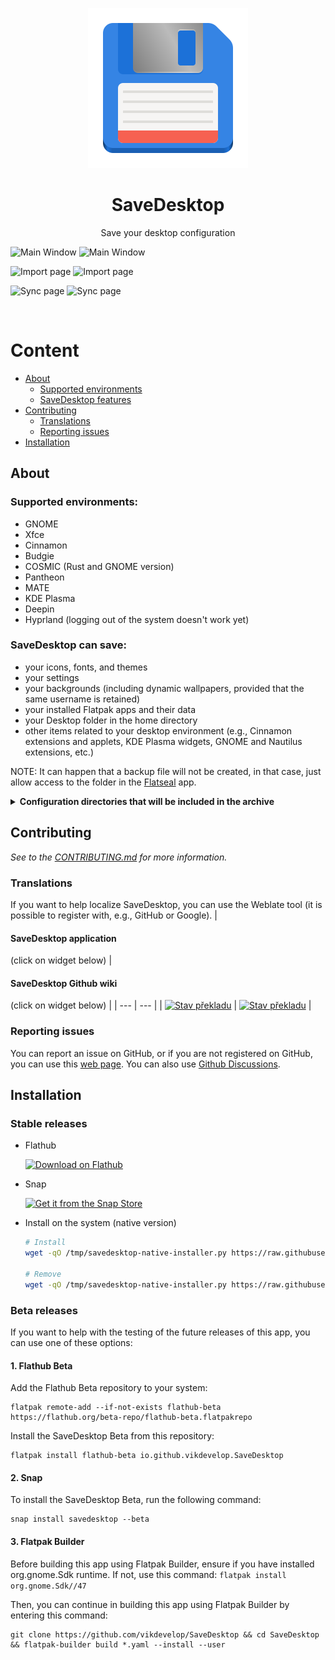 
<p align="center">
  <img src="/flatpak/icons/io.github.vikdevelop.SaveDesktop.svg">
  <h1 align="center">SaveDesktop</h1>
  <p align="center">Save your desktop configuration</p>
</p>

![Main Window](https://raw.githubusercontent.com/vikdevelop/SaveDesktop/main/flatpak/screenshots/save_page_dark.png#gh-dark-mode-only)
![Main Window](https://raw.githubusercontent.com/vikdevelop/SaveDesktop/main/flatpak/screenshots/save_page.png#gh-light-mode-only)

![Import page](https://raw.githubusercontent.com/vikdevelop/SaveDesktop/main/flatpak/screenshots/import_page_dark.png#gh-dark-mode-only)
![Import page](https://raw.githubusercontent.com/vikdevelop/SaveDesktop/main/flatpak/screenshots/import_page.png#gh-light-mode-only)

![Sync page](https://raw.githubusercontent.com/vikdevelop/SaveDesktop/main/flatpak/screenshots/sync_page_dark.png#gh-dark-mode-only)
![Sync page](https://raw.githubusercontent.com/vikdevelop/SaveDesktop/main/flatpak/screenshots/sync_page.png#gh-light-mode-only)

<br>

# Content
- [About](https://github.com/vikdevelop/SaveDesktop?tab=readme-ov-file#about)
    - [Supported environments](https://github.com/vikdevelop/SaveDesktop?tab=readme-ov-file#supported-environments)
    - [SaveDesktop features](https://github.com/vikdevelop/SaveDesktop?tab=readme-ov-file#savedesktop-can-save)
- [Contributing](https://github.com/vikdevelop/SaveDesktop?tab=readme-ov-file#contributing)
  - [Translations](https://github.com/vikdevelop/SaveDesktop?tab=readme-ov-file#translations)
  - [Reporting issues](https://github.com/vikdevelop/SaveDesktop?tab=readme-ov-file#reporting-issues)
- [Installation](https://github.com/vikdevelop/SaveDesktop?tab=readme-ov-file#installation)

## About
### Supported environments:
- GNOME
- Xfce
- Cinnamon
- Budgie
- COSMIC (Rust and GNOME version)
- Pantheon
- MATE
- KDE Plasma
- Deepin
- Hyprland (logging out of the system doesn't work yet)

### SaveDesktop can save:
- your icons, fonts, and themes
- your settings
- your backgrounds (including dynamic wallpapers, provided that the same username is retained)
- your installed Flatpak apps and their data
- your Desktop folder in the home directory
- other items related to your desktop environment (e.g., Cinnamon extensions and applets, KDE Plasma widgets, GNOME and Nautilus extensions, etc.)

NOTE: It can happen that a backup file will not be created, in that case, just allow access to the folder in the [Flatseal](https://flathub.org/apps/com.github.tchx84.Flatseal) app.

<details>
  <summary><b>Configuration directories that will be included in the archive</b></summary>
  
  - **General directories**
  ```
  - ~/.config/dconf
  - ~/.local/share/backgrounds 
  - ~/.themes
  - ~/.icons
  - ~/.local/share/icons
  - ~/.local/share/fonts
  - ~/.fonts
  - ~/.config/gtk-4.0 
  - ~/.config/gtk-3.0
  - ~/.var/app
  - /var/lib/flatpak/app
  ```
  - **GNOME**
  ```
   - ~/.local/share/gnome-background-properties
   - ~/.local/share/gnome-shell
   - ~/.local/share/nautilus-python
   - ~/.local/share/nautilus
   - ~/.local/share/gnome-control-center
  ```
  - **Pantheon**
  ```
  - ~/.config/plank 
  - ~/.config/marlin 
  ```
  - **Cinnamon**
  ```
  - ~/.config/nemo
  - ~/.local/share/cinnamon
  - ~/.cinnamon
  ```
  - **Budgie**
  ```
  - ~/.config/budgie-desktop
  - ~/.config/bugie-extras
  - ~/.config/nemo
  ```
  - **Cosmic (Old)**
  ```
  - ~/.config/pop-shell
  - ~/.local/share/gnome-shell
  ```
  - **Cosmic (New)**
  ```
  - ~/.config/cosmic
  - ~/.local/state/cosmic
  ```
  - **Xfce**
  ```
  - ~/.config/xfce4
  - ~/.config/Thunar
  - ~/.xfce4
  ```
  - **MATE**
  ```
  - ~/.config/caja
  ```
  - **KDE Plasma**
  ```
  - ~/.config/[k]* (all directories and files beginning with k)
  - ~/.config/gtkrc
  - ~/.config/dolphinrc
  - ~/.config/gwenviewrc
  - ~/.config/plasmashellrc
  - ~/.config/spectaclerc
  - ~/.config/plasmarc
  - ~/.config/plasma-org.kde.plasma.desktop-appletsrc
  - ~/.local/share/konsole
  - ~/.local/share/dolphin
  - ~/.local/share/sddm
  - ~/.local/share/wallpapers
  - ~/.local/share/plasma-systemmonitor
  - ~/.local/share/plasma
  - ~/.local/share/aurorae
  - ~/.local/share/kscreen
  - ~/.local/share/color-schemes
  ```
  - **Deepin**
  ```
  - ~/.config/deepin
  - ~/.local/share/deepin
  ```
  - **Hyprland**
  ```
  - ~/.config/hypr
  ```
  
</details>

## Contributing
*See to the [CONTRIBUTING.md](https://github.com/vikdevelop/SaveDesktop/blob/main/CONTRIBUTING.md) for more information.*

### Translations
If you want to help localize SaveDesktop, you can use the Weblate tool (it is possible to register with, e.g., GitHub or Google).
| <h4>SaveDesktop application</h4> (click on widget below) | <h4>SaveDesktop Github wiki</h4> (click on widget below) |
| --- | --- |
| <a href="https://hosted.weblate.org/projects/vikdevelop/savedesktop/"><img src="https://hosted.weblate.org/widget/vikdevelop/savedesktop/287x66-grey.png" alt="Stav překladu" /></a> | <a href="https://hosted.weblate.org/projects/vikdevelop/savedesktop-github-wiki/"><img src="https://hosted.weblate.org/widget/vikdevelop/savedesktop-github-wiki/287x66-grey.png" alt="Stav překladu" title="For the language to be added to the Github Wiki, it should have translated at least seven of the 12 strings." /></a> |

### Reporting issues
You can report an issue on GitHub, or if you are not registered on GitHub, you can use this [web page](https://vikdevelop.github.io/SaveDesktop/open-issue/). You can also use [Github Discussions](https://github.com/vikdevelop/SaveDesktop/discussions).

## Installation
### Stable releases
- Flathub
  
  <a href='https://beta.flathub.org/apps/io.github.vikdevelop.SaveDesktop'><img width='240' alt='Download on Flathub' src='https://flathub.org/api/badge?locale=en'/></a>

- Snap

  <a href="https://snapcraft.io/savedesktop"><img alt="Get it from the Snap Store" src="https://snapcraft.io/static/images/badges/en/snap-store-black.svg" width='240' />
  </a>

- Install on the system (native version)
  
  ```bash
  # Install
  wget -qO /tmp/savedesktop-native-installer.py https://raw.githubusercontent.com/vikdevelop/SaveDesktop/main/native/native_installer.py && python3 /tmp/savedesktop-native-installer.py --install

  # Remove
  wget -qO /tmp/savedesktop-native-installer.py https://raw.githubusercontent.com/vikdevelop/SaveDesktop/main/native/native_installer.py && python3 /tmp/savedesktop-native-installer.py --remove
  ```

### Beta releases
If you want to help with the testing of the future releases of this app, you can use one of these options:

#### 1. Flathub Beta
Add the Flathub Beta repository to your system:
```
flatpak remote-add --if-not-exists flathub-beta https://flathub.org/beta-repo/flathub-beta.flatpakrepo
```
Install the SaveDesktop Beta from this repository:

```
flatpak install flathub-beta io.github.vikdevelop.SaveDesktop
```
#### 2. Snap
To install the SaveDesktop Beta, run the following command:
```
snap install savedesktop --beta
```
#### 3. Flatpak Builder
Before building this app using Flatpak Builder, ensure if you have installed org.gnome.Sdk runtime. If not, use this command: `flatpak install org.gnome.Sdk//47`

Then, you can continue in building this app using Flatpak Builder by entering this command:

```
git clone https://github.com/vikdevelop/SaveDesktop && cd SaveDesktop && flatpak-builder build *.yaml --install --user
```
